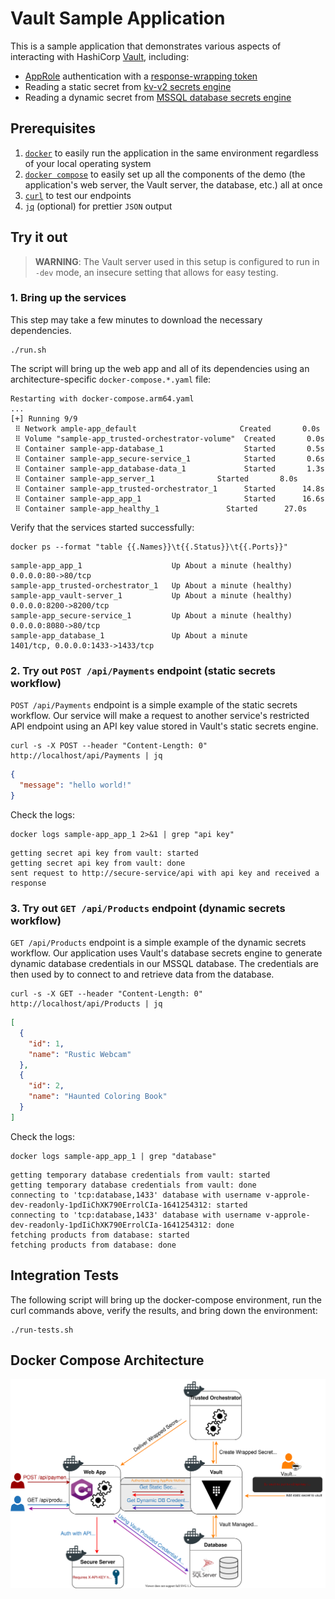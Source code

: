 # Vault Sample Application

This is a sample application that demonstrates various aspects of interacting
with HashiCorp [Vault][vault], including:

- [AppRole][vault-app-role] authentication with a [response-wrapping
  token][vault-token-wrapping]
- Reading a static secret from [kv-v2 secrets engine][vault-kv-v2]
- Reading a dynamic secret from [MSSQL database secrets engine][vault-mssql]

## Prerequisites

1. [`docker`][docker] to easily run the application in the same environment
   regardless of your local operating system
1. [`docker compose`][docker-compose] to easily set up all the components of the
   demo (the application's web server, the Vault server, the database, etc.) all
   at once
1. [`curl`][curl] to test our endpoints
1. [`jq`][jq] (optional) for prettier `JSON` output

## Try it out

> **WARNING**: The Vault server used in this setup is configured to run in
> `-dev` mode, an insecure setting that allows for easy testing.

### 1. Bring up the services

This step may take a few minutes to download the necessary dependencies.

```shell-session
./run.sh
```

The script will bring up the web app and all of its dependencies using an
architecture-specific `docker-compose.*.yaml` file:

```
Restarting with docker-compose.arm64.yaml
...
[+] Running 9/9
 ⠿ Network ample-app_default                       Created       0.0s
 ⠿ Volume "sample-app_trusted-orchestrator-volume"  Created       0.0s
 ⠿ Container sample-app-database_1                  Started       0.5s
 ⠿ Container sample-app_secure-service_1            Started       0.6s
 ⠿ Container sample-app_database-data_1             Started       1.3s
 ⠿ Container sample-app_server_1              Started       8.0s
 ⠿ Container sample-app_trusted-orchestrator_1      Started      14.8s
 ⠿ Container sample-app_app_1                       Started      16.6s
 ⠿ Container sample-app_healthy_1               Started      27.0s
```

Verify that the services started successfully:

```shell-session
docker ps --format "table {{.Names}}\t{{.Status}}\t{{.Ports}}"
```

```
sample-app_app_1                    Up About a minute (healthy)   0.0.0.0:80->80/tcp
sample-app_trusted-orchestrator_1   Up About a minute (healthy)
sample-app_vault-server_1           Up About a minute (healthy)   0.0.0.0:8200->8200/tcp
sample-app_secure-service_1         Up About a minute (healthy)   0.0.0.0:8080->80/tcp
sample-app_database_1               Up About a minute             1401/tcp, 0.0.0.0:1433->1433/tcp
```

### 2. Try out `POST /api/Payments` endpoint (static secrets workflow)

`POST /api/Payments` endpoint is a simple example of the static secrets
workflow. Our service will make a request to another service's restricted API
endpoint using an API key value stored in Vault's static secrets engine.

```shell-session
curl -s -X POST --header "Content-Length: 0" http://localhost/api/Payments | jq
```

```json
{
  "message": "hello world!"
}
```

Check the logs:

```shell-session
docker logs sample-app_app_1 2>&1 | grep "api key"
```

```log
getting secret api key from vault: started
getting secret api key from vault: done
sent request to http://secure-service/api with api key and received a response
```

### 3. Try out `GET /api/Products` endpoint (dynamic secrets workflow)

`GET /api/Products` endpoint is a simple example of the dynamic secrets
workflow. Our application uses Vault's database secrets engine to generate
dynamic database credentials in our MSSQL database. The credentials are then
used by to connect to and retrieve data from the database.

```shell-session
curl -s -X GET --header "Content-Length: 0" http://localhost/api/Products | jq
```

```json
[
  {
    "id": 1,
    "name": "Rustic Webcam"
  },
  {
    "id": 2,
    "name": "Haunted Coloring Book"
  }
]
```

Check the logs:

```shell-session
docker logs sample-app_app_1 | grep "database"
```

```log
getting temporary database credentials from vault: started
getting temporary database credentials from vault: done
connecting to 'tcp:database,1433' database with username v-approle-dev-readonly-1pdIiChXK790ErrolCIa-1641254312: started
connecting to 'tcp:database,1433' database with username v-approle-dev-readonly-1pdIiChXK790ErrolCIa-1641254312: done
fetching products from database: started
fetching products from database: done
```

## Integration Tests

The following script will bring up the docker-compose environment, run the curl
commands above, verify the results, and bring down the environment:

```shell-session
./run-tests.sh
```

## Docker Compose Architecture

![Architecture overview of the docker-compose setup. Our C# service authenticates with a Vault dev instance using a token provided by a Trusted Orchestrator. It then fetches an api key from Vault to communicate with a Secure Service. It also connects to a MSSQL database using Vault-provided credentials.](./pics/architecture-overview.svg)

[vault]:                 https://www.vaultproject.io/
[vault-app-role]:        https://www.vaultproject.io/docs/auth/approle
[vault-token-wrapping]:  https://www.vaultproject.io/docs/concepts/response-wrapping
[vault-kv-v2]:           https://www.vaultproject.io/docs/secrets/kv/kv-v2
[vault-mssql]:           https://www.vaultproject.io/docs/secrets/databases/mssql
[docker]:                https://docs.docker.com/get-docker/
[docker-compose]:        https://docs.docker.com/compose/install/
[curl]:                  https://curl.se/
[jq]:                    https://stedolan.github.io/jq/
